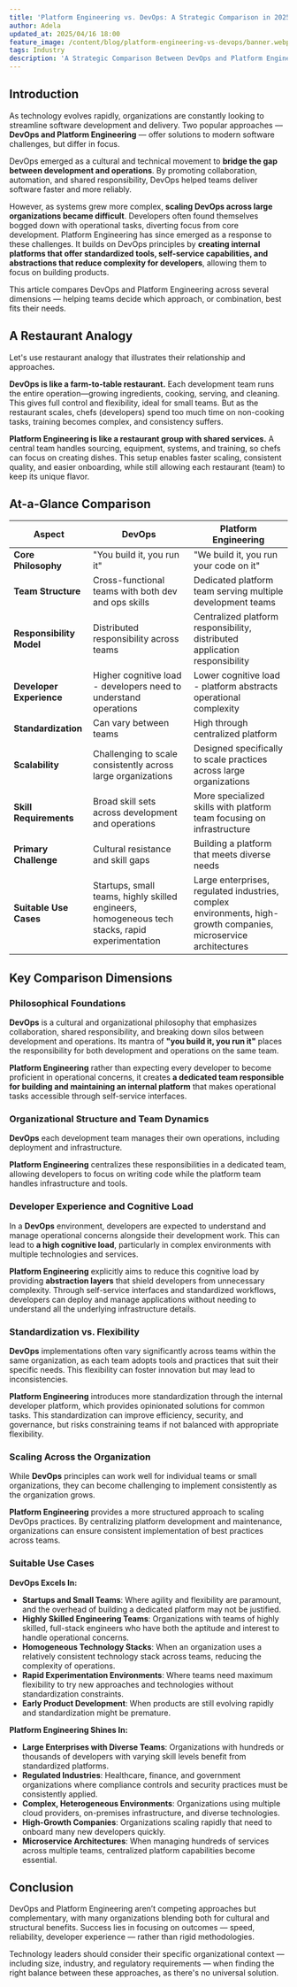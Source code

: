 ```yaml
---
title: 'Platform Engineering vs. DevOps: A Strategic Comparison in 2025'
author: Adela
updated_at: 2025/04/16 18:00
feature_image: /content/blog/platform-engineering-vs-devops/banner.webp
tags: Industry
description: 'A Strategic Comparison Between DevOps and Platform Engineering'
---
```


## Introduction

As technology evolves rapidly, organizations are constantly looking to streamline software development and delivery. Two popular approaches — **DevOps and Platform Engineering** — offer solutions to modern software challenges, but differ in focus.

DevOps emerged as a cultural and technical movement to **bridge the gap between development and operations**. By promoting collaboration, automation, and shared responsibility, DevOps helped teams deliver software faster and more reliably.

However, as systems grew more complex, **scaling DevOps across large organizations became difficult**. Developers often found themselves bogged down with operational tasks, diverting focus from core development. Platform Engineering has since emerged as a response to these challenges. It builds on DevOps principles by **creating internal platforms that offer standardized tools, self-service capabilities, and abstractions that reduce complexity for developers**, allowing them to focus on building products.

This article compares DevOps and Platform Engineering across several dimensions — helping teams decide which approach, or combination, best fits their needs.

## A Restaurant Analogy

Let's use restaurant analogy that illustrates their relationship and approaches.

**DevOps is like a farm-to-table restaurant.** Each development team runs the entire operation—growing ingredients, cooking, serving, and cleaning. This gives full control and flexibility, ideal for small teams. But as the restaurant scales, chefs (developers) spend too much time on non-cooking tasks, training becomes complex, and consistency suffers.

**Platform Engineering is like a restaurant group with shared services.** A central team handles sourcing, equipment, systems, and training, so chefs can focus on creating dishes. This setup enables faster scaling, consistent quality, and easier onboarding, while still allowing each restaurant (team) to keep its unique flavor.

## At-a-Glance Comparison

| Aspect                   | DevOps                                                                                          | Platform Engineering                                                                                             |
| ------------------------ | ----------------------------------------------------------------------------------------------- | ---------------------------------------------------------------------------------------------------------------- |
| **Core Philosophy**      | "You build it, you run it"                                                                      | "We build it, you run your code on it"                                                                           |
| **Team Structure**       | Cross-functional teams with both dev and ops skills                                             | Dedicated platform team serving multiple development teams                                                       |
| **Responsibility Model** | Distributed responsibility across teams                                                         | Centralized platform responsibility, distributed application responsibility                                      |
| **Developer Experience** | Higher cognitive load - developers need to understand operations                                | Lower cognitive load - platform abstracts operational complexity                                                 |
| **Standardization**      | Can vary between teams                                                                          | High through centralized platform                                                                                |
| **Scalability**          | Challenging to scale consistently across large organizations                                    | Designed specifically to scale practices across large organizations                                              |
| **Skill Requirements**   | Broad skill sets across development and operations                                              | More specialized skills with platform team focusing on infrastructure                                            |
| **Primary Challenge**    | Cultural resistance and skill gaps                                                              | Building a platform that meets diverse needs                                                                     |
| **Suitable Use Cases**   | Startups, small teams, highly skilled engineers, homogeneous tech stacks, rapid experimentation | Large enterprises, regulated industries, complex environments, high-growth companies, microservice architectures |

## Key Comparison Dimensions

### Philosophical Foundations

**DevOps** is a cultural and organizational philosophy that emphasizes collaboration, shared responsibility, and breaking down silos between development and operations. Its mantra of **"you build it, you run it"** places the responsibility for both development and operations on the same team.

**Platform Engineering** rather than expecting every developer to become proficient in operational concerns, it creates **a dedicated team responsible for building and maintaining an internal platform** that makes operational tasks accessible through self-service interfaces.

### Organizational Structure and Team Dynamics

**DevOps** each development team manages their own operations, including deployment and infrastructure.

**Platform Engineering** centralizes these responsibilities in a dedicated team, allowing developers to focus on writing code while the platform team handles infrastructure and tools.

### Developer Experience and Cognitive Load

In a **DevOps** environment, developers are expected to understand and manage operational concerns alongside their development work. This can lead to **a high cognitive load**, particularly in complex environments with multiple technologies and services.

**Platform Engineering** explicitly aims to reduce this cognitive load by providing **abstraction layers** that shield developers from unnecessary complexity. Through self-service interfaces and standardized workflows, developers can deploy and manage applications without needing to understand all the underlying infrastructure details.

### Standardization vs. Flexibility

**DevOps** implementations often vary significantly across teams within the same organization, as each team adopts tools and practices that suit their specific needs. This flexibility can foster innovation but may lead to inconsistencies.

**Platform Engineering** introduces more standardization through the internal developer platform, which provides opinionated solutions for common tasks. This standardization can improve efficiency, security, and governance, but risks constraining teams if not balanced with appropriate flexibility.

### Scaling Across the Organization

While **DevOps** principles can work well for individual teams or small organizations, they can become challenging to implement consistently as the organization grows.

**Platform Engineering** provides a more structured approach to scaling DevOps practices. By centralizing platform development and maintenance, organizations can ensure consistent implementation of best practices across teams.

### Suitable Use Cases

**DevOps Excels In:**

- **Startups and Small Teams**: Where agility and flexibility are paramount, and the overhead of building a dedicated platform may not be justified.
- **Highly Skilled Engineering Teams**: Organizations with teams of highly skilled, full-stack engineers who have both the aptitude and interest to handle operational concerns.
- **Homogeneous Technology Stacks**: When an organization uses a relatively consistent technology stack across teams, reducing the complexity of operations.
- **Rapid Experimentation Environments**: Where teams need maximum flexibility to try new approaches and technologies without standardization constraints.
- **Early Product Development**: When products are still evolving rapidly and standardization might be premature.

**Platform Engineering Shines In:**

- **Large Enterprises with Diverse Teams**: Organizations with hundreds or thousands of developers with varying skill levels benefit from standardized platforms.
- **Regulated Industries**: Healthcare, finance, and government organizations where compliance controls and security practices must be consistently applied.
- **Complex, Heterogeneous Environments**: Organizations using multiple cloud providers, on-premises infrastructure, and diverse technologies.
- **High-Growth Companies**: Organizations scaling rapidly that need to onboard many new developers quickly.
- **Microservice Architectures**: When managing hundreds of services across multiple teams, centralized platform capabilities become essential.

## Conclusion

DevOps and Platform Engineering aren’t competing approaches but complementary, with many organizations blending both for cultural and structural benefits. Success lies in focusing on outcomes — speed, reliability, developer experience — rather than rigid methodologies.

Technology leaders should consider their specific organizational context — including size, industry, and regulatory requirements — when finding the right balance between these approaches, as there's no universal solution.
